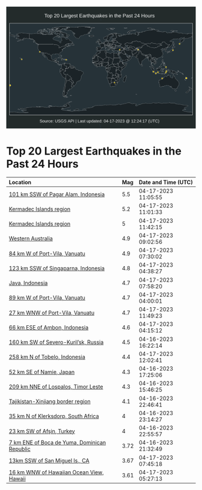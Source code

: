 ![Map](./map.png)

# Top 20 Largest Earthquakes in the Past 24 Hours

| Location | Mag | Date and Time (UTC) |
|:---|:---|:---|
| [101 km SSW of Pagar Alam, Indonesia](https://earthquake.usgs.gov/earthquakes/eventpage/us6000k50n) | 5.5 | 04-17-2023 11:05:55 |
| [Kermadec Islands region](https://earthquake.usgs.gov/earthquakes/eventpage/us6000k50l) | 5.2 | 04-17-2023 11:01:33 |
| [Kermadec Islands region](https://earthquake.usgs.gov/earthquakes/eventpage/us6000k51a) | 5 | 04-17-2023 11:42:15 |
| [Western Australia](https://earthquake.usgs.gov/earthquakes/eventpage/us6000k505) | 4.9 | 04-17-2023 09:02:56 |
| [84 km W of Port-Vila, Vanuatu](https://earthquake.usgs.gov/earthquakes/eventpage/us6000k500) | 4.9 | 04-17-2023 07:30:02 |
| [123 km SSW of Singaparna, Indonesia](https://earthquake.usgs.gov/earthquakes/eventpage/us6000k4z3) | 4.8 | 04-17-2023 04:38:27 |
| [Java, Indonesia](https://earthquake.usgs.gov/earthquakes/eventpage/us6000k4zy) | 4.7 | 04-17-2023 07:58:20 |
| [89 km W of Port-Vila, Vanuatu](https://earthquake.usgs.gov/earthquakes/eventpage/us6000k4yy) | 4.7 | 04-17-2023 04:00:01 |
| [27 km WNW of Port-Vila, Vanuatu](https://earthquake.usgs.gov/earthquakes/eventpage/us6000k51b) | 4.7 | 04-17-2023 11:49:23 |
| [66 km ESE of Ambon, Indonesia](https://earthquake.usgs.gov/earthquakes/eventpage/us6000k4z2) | 4.6 | 04-17-2023 04:15:12 |
| [160 km SW of Severo-Kuril’sk, Russia](https://earthquake.usgs.gov/earthquakes/eventpage/us6000k4wx) | 4.5 | 04-16-2023 16:22:14 |
| [258 km N of Tobelo, Indonesia](https://earthquake.usgs.gov/earthquakes/eventpage/us6000k51d) | 4.4 | 04-17-2023 12:02:41 |
| [52 km SE of Namie, Japan](https://earthquake.usgs.gov/earthquakes/eventpage/us6000k4x2) | 4.3 | 04-16-2023 17:25:06 |
| [209 km NNE of Lospalos, Timor Leste](https://earthquake.usgs.gov/earthquakes/eventpage/us6000k4ws) | 4.3 | 04-16-2023 15:46:25 |
| [Tajikistan-Xinjiang border region](https://earthquake.usgs.gov/earthquakes/eventpage/us6000k4xy) | 4.1 | 04-16-2023 22:46:41 |
| [35 km N of Klerksdorp, South Africa](https://earthquake.usgs.gov/earthquakes/eventpage/us6000k4z1) | 4 | 04-16-2023 23:14:27 |
| [23 km SW of Afşin, Turkey](https://earthquake.usgs.gov/earthquakes/eventpage/us6000k4y1) | 4 | 04-16-2023 22:55:57 |
| [7 km ENE of Boca de Yuma, Dominican Republic](https://earthquake.usgs.gov/earthquakes/eventpage/pr2023106001) | 3.72 | 04-16-2023 21:32:49 |
| [13km SSW of San Miguel Is., CA](https://earthquake.usgs.gov/earthquakes/eventpage/ci40441800) | 3.67 | 04-17-2023 07:45:18 |
| [16 km WNW of Hawaiian Ocean View, Hawaii](https://earthquake.usgs.gov/earthquakes/eventpage/hv73366297) | 3.61 | 04-17-2023 05:27:13 |
